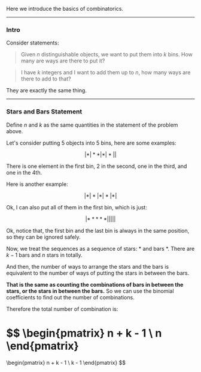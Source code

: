  Here we introduce the basics of combinatorics. 

---
### **Intro**

Consider statements: 

> Given $n$ distinguishable objects, we want to put them into $k$ bins. How many are ways are there to put it? 

> I have $k$ integers and I want to add them up to $n$, how many ways are there to add to that? 

They are exactly the same thing. 

---
### **Stars and Bars Statement**

Define $n$ and $k$ as the same quantities in the statement of the problem above. 

Let's consider putting 5 objects into 5 bins, here are some examples: 

$$
|*|**|*|*||
$$

There is one element in the first bin, 2 in the second, one in the third, and one in the 4th. 

Here is another example: 

$$
|*|*|*|*|*|
$$

Ok, I can also put all of them in the first bin, which is just: 

$$
|*****|||||
$$

Ok, notice that, the first bin and the last bin is always in the same position, so they can be ignored safely. 

Now, we treat the sequences as a sequence of stars: $*$ and bars $*$. There are $k - 1$ bars and $n$ stars in totally. 

And then, the number of ways to arrange the stars and the bars is equivalent to the number of ways of putting the stars in between the bars. 

**That is the same as counting the combinations of bars in between the stars, or the stars in between the bars.** So we can use the binomial coefficients to find out the number of combinations. 

Therefore the total number of combination is: 

$$
\begin{pmatrix}
    n + k - 1 \\ n
\end{pmatrix}
=
\begin{pmatrix}
    n + k - 1 \\ k - 1
\end{pmatrix}
$$